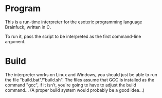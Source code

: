 # Program
This is a run-time interpreter for the esoteric programming language Brainfuck, written in C.

To run it, pass the script to be interpreted as the first command-line argument.

# Build
The interpreter works on Linux and Windows, you should just be able to run the file "build.bat"/"build.sh". The files assume that GCC is installed as the command "gcc", if it isn't, you're going to have to adjust the build command...
(A proper build system would probably be a good idea...)
